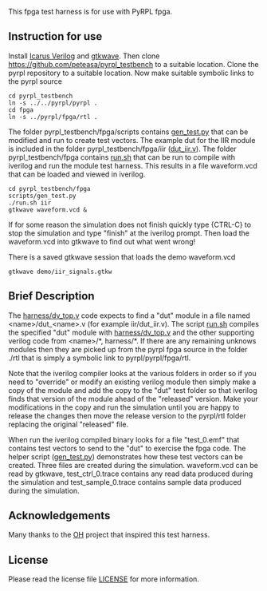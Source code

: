 This fpga test harness is for use with PyRPL fpga.

## Instruction for use

Install [Icarus Verilog](https://steveicarus.github.io/iverilog/) and [gtkwave](https://github.com/gtkwave/gtkwave).
Then clone https://github.com/peteasa/pyrpl_testbench to a suitable location.  Clone the pyrpl repository to a suitable location.
Now make suitable symbolic links to the pyrpl source
```
cd pyrpl_testbench
ln -s ../../pyrpl/pyrpl .
cd fpga
ln -s ../pyrpl/fpga/rtl .
```
The folder pyrpl_testbench/fpga/scripts contains [gen_test.py](https://github.com/peteasa/pyrpl_testbench/blob/main/fpga/scripts/gen_test.py) that can be modified and run to create test vectors.
The example dut for the IIR module is included in the folder pyrpl_testbench/fpga/iir ([dut_iir.v](https://github.com/peteasa/pyrpl_testbench/blob/main/fpga/iir/dut_iir.v)).
The folder pyrpl_testbench/fpga contains [run.sh](https://github.com/peteasa/pyrpl_testbench/blob/main/fpga/run.sh) that can be run to compile with iverilog and run the module test harness.  This results in a file waveform.vcd that can be loaded and viewed in iverilog.
```
cd pyrpl_testbench/fpga
scripts/gen_test.py
./run.sh iir
gtkwave waveform.vcd &
```
If for some reason the simulation does not finish quickly type {CTRL-C} to stop the simulation and type "finish" at the iverilog prompt.  Then load the waveform.vcd into gtkwave to find out what went wrong!

There is a saved gtkwave session that loads the demo waveform.vcd
```
gtkwave demo/iir_signals.gtkw
```

## Brief Description
The [harness/dv_top.v](https://github.com/peteasa/pyrpl_testbench/blob/main/fpga/harness/dv_top.v) code expects to find a "dut" module in a file named \<name\>/dut_\<name\>.v (for example iir/dut_iir.v).  The script [run.sh](https://github.com/peteasa/pyrpl_testbench/blob/main/fpga/run.sh) compiles the specified "dut" module with [harness/dv_top.v](https://github.com/peteasa/pyrpl_testbench/blob/main/fpga/harness/dv_top.v) and the other supporting verilog code from \<name\>/\*, harness/\*.  If there are any remaining unknows modules then they are picked up from the pyrpl fpga source in the folder ./rtl that is simply a symbolic link to pyrpl/pyrpl/fpga/rtl.

Note that the iverilog compiler looks at the various folders in order so if you need to "override" or modify an existing verilog module then simply make a copy of the module and add the copy to the "dut" test folder so that iverilog finds that version of the module ahead of the "released" version.  Make your modifications in the copy and run the simulation until you are happy to release the changes then move the release version to the pyrpl/rtl folder replacing the original "released" file.

When run the iverilog compiled binary looks for a file "test_0.emf" that contains test vectors to send to the "dut" to exercise the fpga code.  The helper script ([gen_test.py](https://github.com/peteasa/pyrpl_testbench/blob/main/fpga/scripts/gen_test.py)) demonstrates how these test vectors can be created.  Three files are created during the simulation.  waveform.vcd can be read by gtkwave, test_ctrl_0.trace contains any read data produced during the simulation and test_sample_0.trace contains sample data produced during the simulation.

## Acknowledgements
Many thanks to the [OH](https://github.com/aolofsson/oh) project that inspired this test harness.

## License
Please read the license file [LICENSE](https://github.com/peteasa/pyrpl_testbench/blob/main/LICENSE) for more information.
